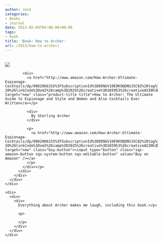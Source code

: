 ```yaml
---
author: Jack
categories:
- Books
- Journal
date: 2013-05-04T04:00:00+00:00
tags:
- book
title: 'Book: How to Archer'
url: /2013/how-to-archer/
---
```


<div>
  <div>
    <div>
      <div>
        <div>
          <div>
            <div>
              <a href="http://www.amazon.com/How-Archer-Ultimate-Espionage-Cocktails/dp/0062066315%3FSubscriptionId%3D0ENGV10E9K9QDNSJ5C82%26tag%3Djackbaty-20%26linkCode%3Dxm2%26camp%3D2025%26creative%3D165953%26creativeASIN%3D0062066315" target="new"><br /> <img src="https://ecx.images-amazon.com/images/I/51WAcwymIhL.jpg" /><br /> </a>
            </div>
            
            <div>
              <a href="http://www.amazon.com/How-Archer-Ultimate-Espionage-Cocktails/dp/0062066315%3FSubscriptionId%3D0ENGV10E9K9QDNSJ5C82%26tag%3Djackbaty-20%26linkCode%3Dxm2%26camp%3D2025%26creative%3D165953%26creativeASIN%3D0062066315" target="new" class="product-title title">How to Archer: The Ultimate Guide to Espionage and Style and Women and Also Cocktails Ever Written</a></p> 
              
              <div>
                By Sterling Archer
              </div>
              
              <p>
                <a href="http://www.amazon.com/How-Archer-Ultimate-Espionage-Cocktails/dp/0062066315%3FSubscriptionId%3D0ENGV10E9K9QDNSJ5C82%26tag%3Djackbaty-20%26linkCode%3Dxm2%26camp%3D2025%26creative%3D165953%26creativeASIN%3D0062066315" target="new" class="buy-button"><input type="button" class="sqs-amazon-button sqs-system-button sqs-editable-button" value="Buy on Amazon" /></a>
              </p>
            </div></p>
          </div>
        </div>
      </div>
    </div>
    
    <div>
      <div>
        <div>
          Everything about Archer makes me laugh, including this book.</p> 
          
          <p>
             
          </p>
        </div>
      </div>
    </div>
  </div>
</div>